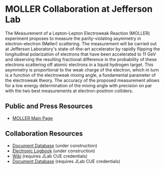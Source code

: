 # MOLLER Collaboration at Jefferson Lab

The Measurement of a Lepton-Lepton Electroweak Reaction (MOLLER) experiment proposes to measure the parity-violating asymmetry in electron-electron (Møller) scattering. The measurement will be carried out at Jefferson Laboratory's state-of-the-art accelerator by rapidly flipping the longitudinal polarization of electrons that have been accelerated to 11 GeV and observing the resulting fractional difference in the probability of these electrons scattering off atomic electrons in a liquid hydrogen target. This asymmetry is proportional to the weak charge of the electron, which in turn is a function of the electroweak mixing angle, a fundamental parameter of the electroweak theory. The accuracy of the proposed measurement allows for a low energy determination of the mixing angle with precision on par with the two best measurements at electron-positron colliders.

## Public and Press Resources

* [MOLLER Main Page](https://moller.jlab.org)

## Collaboration Resources

* [Document Database](https://docdb.moller12gev.org) (under construction)
* [Electronic Logbook](https://elog.moller12gev.org) (under construction)
* [Wiki](https://moller.jlab.org/wiki/) (requires JLab CUE credentials)
* [Document Database](https://moller.jlab.org/cgi-bin/DocDB/private/DocumentDatabase) (requires JLab CUE credentials)
